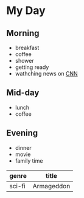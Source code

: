 # My Day

## Morning
* breakfast
* coffee
* shower
* getting ready
* wathching news on [CNN](https://www.cnn.com/)

## Mid-day
* lunch
* coffee

## Evening
* dinner
* movie
* family time

| genre  	| title      	|
|--------	|------------	|
| sci-fi 	| Armageddon 	|
